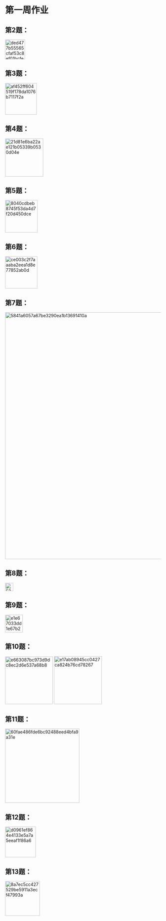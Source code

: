 # 第一周作业
## 第2题：

<img width="64" alt="ded477b55565cfaf53c8ef01bcfea2d" src="https://github.com/litterqi/Introduction-to-data-science-and-engineering/assets/123362884/e1f9c5a6-f98d-4418-a035-760b87f1fa2e">

## 第3题：

<img width="102" alt="af452ff604519f178da1076b7117f2a" src="https://github.com/litterqi/Introduction-to-data-science-and-engineering/assets/123362884/ea2ee746-4ecc-4129-a9e0-fdcfc6c87778">

## 第4题：

<img width="123" alt="21d81e6ba22ae121b05339b0530d04e" src="https://github.com/litterqi/Introduction-to-data-science-and-engineering/assets/123362884/c8e3da17-17af-49a9-9941-525ee35f30d6">

## 第5题：

<img width="105" alt="8040cdbeb8745f53da4d7f20d450dce" src="https://github.com/litterqi/Introduction-to-data-science-and-engineering/assets/123362884/dd526536-a486-4820-91ef-ce49c776c630">

## 第6题：

<img width="104" alt="ce003c2f7aaaba2eea1d8e77852ab0d" src="https://github.com/litterqi/Introduction-to-data-science-and-engineering/assets/123362884/4fd769ca-ba0d-47de-8896-276ecaccdc70">

## 第7题：

<img width="798" alt="5841a6057a67be3290ea1b13691410a" src="https://github.com/litterqi/Introduction-to-data-science-and-engineering/assets/123362884/5d33fff5-86d3-4bf8-bc34-9e7b3f467bf0">

## 第8题：

<img width="26" alt="53fee9ffc39b8af6f939986d82e7a48" src="https://github.com/litterqi/Introduction-to-data-science-and-engineering/assets/123362884/a6d651fa-fa36-4eac-b1fa-a7bc37fdf3e7">

## 第9题：

<img width="57" alt="e1e67033dd1e67b2dbf24cd66fdc40f" src="https://github.com/litterqi/Introduction-to-data-science-and-engineering/assets/123362884/e9c8ea88-07ac-4836-82dd-33f5dd9abaff">

## 第10题：

<img width="154" alt="e663087bc973d9dc8ec2d6e537a68b8" src="https://github.com/litterqi/Introduction-to-data-science-and-engineering/assets/123362884/7cdf4e9d-374e-4707-849f-07613ae4d930">
<img width="155" alt="e17ab08945cc0427ca824b76cd78267" src="https://github.com/litterqi/Introduction-to-data-science-and-engineering/assets/123362884/0f5932c1-f65e-4a88-b169-70f8d77d703e">

## 第11题：

<img width="240" alt="60fae486fde6bc92488eed4bfa9a31e" src="https://github.com/litterqi/Introduction-to-data-science-and-engineering/assets/123362884/c894f1c4-76d1-408c-8c76-1a1293d4ab2f">

## 第12题：

<img width="99" alt="d0961ef864e4133e5a7a5eeaf1f86a6" src="https://github.com/litterqi/Introduction-to-data-science-and-engineering/assets/123362884/712a25db-5e52-4146-b950-cb38fe39eac6">

## 第13题：

<img width="112" alt="8a7ec5cc427529be5911a3ecf47993a" src="https://github.com/litterqi/Introduction-to-data-science-and-engineering/assets/123362884/93506a95-3473-4e3d-996a-d23c5b7a4de8">
